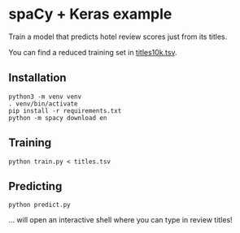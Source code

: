 # spaCy + Keras example

Train a model that predicts hotel review scores just from its titles.

You can find a reduced training set in [titles10k.tsv](titles10k.tsv).

## Installation

```commandline
python3 -m venv venv
. venv/bin/activate
pip install -r requirements.txt
python -m spacy download en
```

## Training

```commandline
python train.py < titles.tsv
```

## Predicting

```commandline
python predict.py
```

… will open an interactive shell where you can type in review titles!